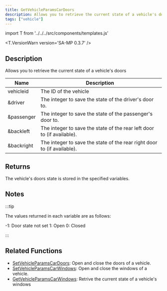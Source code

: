 ```yaml
---
title: GetVehicleParamsCarDoors
description: Allows you to retrieve the current state of a vehicle's doors.
tags: ["vehicle"]
---
```


import T from '../../../src/components/templates.js'

<T.VersionWarn version='SA-MP 0.3.7' />

## Description

Allows you to retrieve the current state of a vehicle's doors

| Name       | Description                                                             |
| ---------- | ----------------------------------------------------------------------- |
| vehicleid  | The ID of the vehicle                                                   |
| &driver    | The integer to save the state of the driver's door to.                  |
| &passenger | The integer to save the state of the passenger's door to.               |
| &backleft  | The integer to save the state of the rear left door to (if available).  |
| &backright | The integer to save the state of the rear right door to (if available). |

## Returns

The vehicle's doors state is stored in the specified variables.

## Notes

:::tip

The values returned in each variable are as follows:

-1: Door state not set 1: Open 0: Closed

:::

## Related Functions

- [SetVehicleParamsCarDoors](SetVehicleParamsCarDoors.md): Open and close the doors of a vehicle.
- [SetVehicleParamsCarWindows](SetVehicleParamsCarWindows.md): Open and close the windows of a vehicle.
- [GetVehicleParamsCarWindows](GetVehicleParamsCarWindows.md): Retrive the current state of a vehicle's windows
